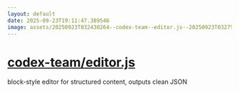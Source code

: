 ```yaml
---
layout: default
date: 2025-09-23T19:11:47.389546
image: assets/20250923T032430264--codex-team--editor.js--20250923T032757633--cropped.png
---
```


# [codex-team/editor.js](https://github.com/codex-team/editor.js)

block-style editor for structured content, outputs clean JSON
